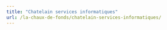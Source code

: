 ```yaml
---
title: "Chatelain services informatiques"
url: /la-chaux-de-fonds/chatelain-services-informatiques/
---
```

